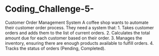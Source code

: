 # Coding_Challenge-5-
Customer Order Management System
A coffee shop wants to automate their customer order process. They need a system that: 1. Takes customer orders and adds them to the list of current orders. 2. Calculates the total amount due for each customer based on their order. 3. Manages the inventory, ensuring there are enough products available to fulfill orders. 4. Tracks the status of orders (Pending, Completed).

